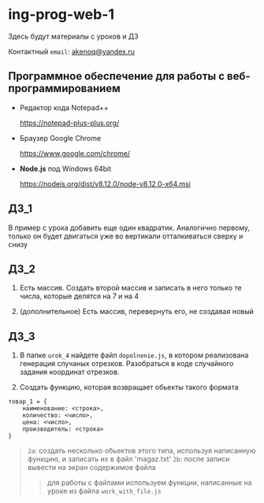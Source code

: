 # ing-prog-web-1

Здесь будут материалы с уроков и ДЗ

Контактный
`email`: akenoq@yandex.ru

## Программное обеспечение для работы с веб-программированием

* Редактор кода Notepad++

   https://notepad-plus-plus.org/
  
* Браузер Google Chrome

   https://www.google.com/chrome/
   
* **Node.js** под Windows 64bit
   
   https://nodejs.org/dist/v8.12.0/node-v8.12.0-x64.msi

## ДЗ_1

В пример с урока добавить еще один квадратик.
Аналогично первому, только он будет двигаться уже во вертикали отталкиваться сверху и снизу

## ДЗ_2

1. Есть массив. Создать второй массив и записать в него только те числа, которые делятся на 7 и на 4

2. (дополнительное) Есть массив, перевернуть его, не создавая новый

## ДЗ_3

1. В папке `urok_4` найдете файл `dopolnenie.js`, в котором реализована генерация случаных отрезков.
Разобраться в коде случайного задания координат отрезков.

2. Создать функцию, которая возвращает обьекты такого формата

```
товар_1 = {
	наименование: <строка>,
	количество: <число>,
	цена: <число>,
	производитель: <строка>
}
```

> `2a`: создать несколько обьектов этого типа, используя написанную функцию, и записать их в файл 'magaz.txt'
> `2b`: после записи вывести на экран содержимое файла
>> для работы с файлами используем функции, написанные на уроке из файла `work_with_file.js`



